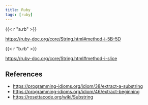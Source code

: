 ```yaml
---
title: Ruby
tags: [ruby]
---
```


{{< r "a.rb" >}}

<https://ruby-doc.org/core/String.html#method-i-5B-5D>

{{< r "b.rb" >}}

<https://ruby-doc.org/core/String.html#method-i-slice>

## References

- <https://programming-idioms.org/idiom/38/extract-a-substring>
- <https://programming-idioms.org/idiom/46/extract-beginning>
- <https://rosettacode.org/wiki/Substring>
